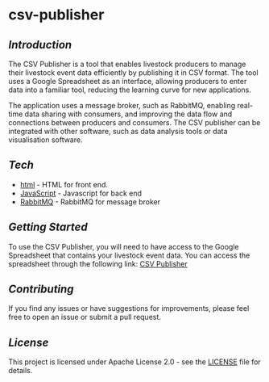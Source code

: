 # csv-publisher

## _Introduction_
The CSV Publisher is a tool that enables livestock producers to manage their livestock event data efficiently by publishing it in CSV format. The tool uses a Google Spreadsheet as an interface, allowing producers to enter data into a familiar tool, reducing the learning curve for new applications.

The application uses a message broker, such as RabbitMQ, enabling real-time data sharing with consumers, and improving the data flow and connections between producers and consumers. The CSV publisher can be integrated with other software, such as data analysis tools or data visualisation software.

## _Tech_
- [html] - HTML for front end.
- [JavaScript] - Javascript for back end
- [RabbitMQ] - RabbitMQ for message broker

## _Getting Started_
To use the CSV Publisher, you will need to have access to the Google Spreadsheet that contains your livestock event data. You can access the spreadsheet through the following link: [CSV Publisher][csv]

## _Contributing_
If you find any issues or have suggestions for improvements, please feel free to open an issue or submit a pull request.

## _License_
This project is licensed under Apache License 2.0 - see the [LICENSE][lic] file for details.

[//]: #
  [csv]:  <https://docs.google.com/spreadsheets/d/1SOqi-JuGV21YAHhK24SDBsRlO907d_GajVn9nqFKq4Q/edit#gid=0>
  [lic]: <https://github.com/mahirgamal/csv-publisher/blob/main/LICENSE>
  [html]: <https://github.com/mahirgamal/csv-publisher/blob/main/src/Page.html>
  [JavaScript]: <https://github.com/mahirgamal/csv-publisher/blob/main/src/Code.gs>
  [RabbitMQ]: <https://www.rabbitmq.com/>
